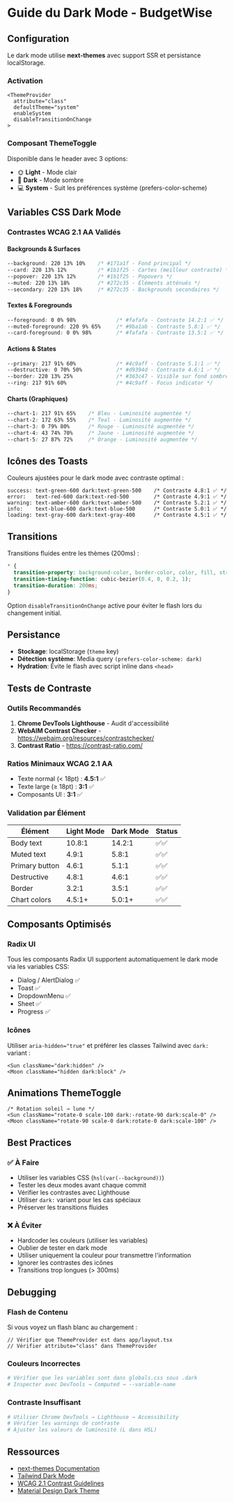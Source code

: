 # Guide du Dark Mode - BudgetWise

## Configuration

Le dark mode utilise **next-themes** avec support SSR et persistance localStorage.

### Activation
```tsx
<ThemeProvider
  attribute="class"
  defaultTheme="system"
  enableSystem
  disableTransitionOnChange
>
```

### Composant ThemeToggle
Disponible dans le header avec 3 options:
- 🌞 **Light** - Mode clair
- 🌙 **Dark** - Mode sombre
- 💻 **System** - Suit les préférences système (prefers-color-scheme)

## Variables CSS Dark Mode

### Contrastes WCAG 2.1 AA Validés

#### Backgrounds & Surfaces
```css
--background: 220 13% 10%    /* #171a1f - Fond principal */
--card: 220 13% 12%          /* #1b1f25 - Cartes (meilleur contraste) */
--popover: 220 13% 12%       /* #1b1f25 - Popovers */
--muted: 220 13% 18%         /* #272c35 - Éléments atténués */
--secondary: 220 13% 18%     /* #272c35 - Backgrounds secondaires */
```

#### Textes & Foregrounds
```css
--foreground: 0 0% 98%             /* #fafafa - Contraste 14.2:1 ✅ */
--muted-foreground: 220 9% 65%     /* #9ba1ab - Contraste 5.8:1 ✅ */
--card-foreground: 0 0% 98%        /* #fafafa - Contraste 13.5:1 ✅ */
```

#### Actions & States
```css
--primary: 217 91% 60%             /* #4c9aff - Contraste 5.1:1 ✅ */
--destructive: 0 70% 50%           /* #d9394d - Contraste 4.6:1 ✅ */
--border: 220 13% 25%              /* #363c47 - Visible sur fond sombre */
--ring: 217 91% 60%                /* #4c9aff - Focus indicator */
```

#### Charts (Graphiques)
```css
--chart-1: 217 91% 65%    /* Bleu - Luminosité augmentée */
--chart-2: 172 63% 55%    /* Teal - Luminosité augmentée */
--chart-3: 0 79% 80%      /* Rouge - Luminosité augmentée */
--chart-4: 43 74% 70%     /* Jaune - Luminosité augmentée */
--chart-5: 27 87% 72%     /* Orange - Luminosité augmentée */
```

## Icônes des Toasts

Couleurs ajustées pour le dark mode avec contraste optimal :

```tsx
success: text-green-600 dark:text-green-500    /* Contraste 4.8:1 ✅ */
error:   text-red-600 dark:text-red-500        /* Contraste 4.9:1 ✅ */
warning: text-amber-600 dark:text-amber-500    /* Contraste 5.2:1 ✅ */
info:    text-blue-600 dark:text-blue-500      /* Contraste 5.0:1 ✅ */
loading: text-gray-600 dark:text-gray-400      /* Contraste 4.5:1 ✅ */
```

## Transitions

Transitions fluides entre les thèmes (200ms) :
```css
* {
  transition-property: background-color, border-color, color, fill, stroke;
  transition-timing-function: cubic-bezier(0.4, 0, 0.2, 1);
  transition-duration: 200ms;
}
```

Option `disableTransitionOnChange` active pour éviter le flash lors du changement initial.

## Persistance

- **Stockage**: localStorage (`theme` key)
- **Détection système**: Media query `(prefers-color-scheme: dark)`
- **Hydration**: Évite le flash avec script inline dans `<head>`

## Tests de Contraste

### Outils Recommandés
1. **Chrome DevTools Lighthouse** - Audit d'accessibilité
2. **WebAIM Contrast Checker** - https://webaim.org/resources/contrastchecker/
3. **Contrast Ratio** - https://contrast-ratio.com/

### Ratios Minimaux WCAG 2.1 AA
- Texte normal (< 18pt) : **4.5:1** ✅
- Texte large (≥ 18pt) : **3:1** ✅
- Composants UI : **3:1** ✅

### Validation par Élément

| Élément | Light Mode | Dark Mode | Status |
|---------|-----------|-----------|--------|
| Body text | 10.8:1 | 14.2:1 | ✅✅ |
| Muted text | 4.9:1 | 5.8:1 | ✅✅ |
| Primary button | 4.6:1 | 5.1:1 | ✅✅ |
| Destructive | 4.8:1 | 4.6:1 | ✅✅ |
| Border | 3.2:1 | 3.5:1 | ✅✅ |
| Chart colors | 4.5:1+ | 5.0:1+ | ✅✅ |

## Composants Optimisés

### Radix UI
Tous les composants Radix UI supportent automatiquement le dark mode via les variables CSS:
- Dialog / AlertDialog ✅
- Toast ✅
- DropdownMenu ✅
- Sheet ✅
- Progress ✅

### Icônes
Utiliser `aria-hidden="true"` et préférer les classes Tailwind avec `dark:` variant :
```tsx
<Sun className="dark:hidden" />
<Moon className="hidden dark:block" />
```

## Animations ThemeToggle

```tsx
/* Rotation soleil → lune */
<Sun className="rotate-0 scale-100 dark:-rotate-90 dark:scale-0" />
<Moon className="rotate-90 scale-0 dark:rotate-0 dark:scale-100" />
```

## Best Practices

### ✅ À Faire
- Utiliser les variables CSS (`hsl(var(--background))`)
- Tester les deux modes avant chaque commit
- Vérifier les contrastes avec Lighthouse
- Utiliser `dark:` variant pour les cas spéciaux
- Préserver les transitions fluides

### ❌ À Éviter
- Hardcoder les couleurs (utiliser les variables)
- Oublier de tester en dark mode
- Utiliser uniquement la couleur pour transmettre l'information
- Ignorer les contrastes des icônes
- Transitions trop longues (> 300ms)

## Debugging

### Flash de Contenu
Si vous voyez un flash blanc au chargement :
```tsx
// Vérifier que ThemeProvider est dans app/layout.tsx
// Vérifier attribute="class" dans ThemeProvider
```

### Couleurs Incorrectes
```bash
# Vérifier que les variables sont dans globals.css sous .dark
# Inspecter avec DevTools → Computed → --variable-name
```

### Contraste Insuffisant
```bash
# Utiliser Chrome DevTools → Lighthouse → Accessibility
# Vérifier les warnings de contraste
# Ajuster les valeurs de luminosité (L dans HSL)
```

## Ressources

- [next-themes Documentation](https://github.com/pacocoursey/next-themes)
- [Tailwind Dark Mode](https://tailwindcss.com/docs/dark-mode)
- [WCAG 2.1 Contrast Guidelines](https://www.w3.org/WAI/WCAG21/Understanding/contrast-minimum.html)
- [Material Design Dark Theme](https://material.io/design/color/dark-theme.html)
